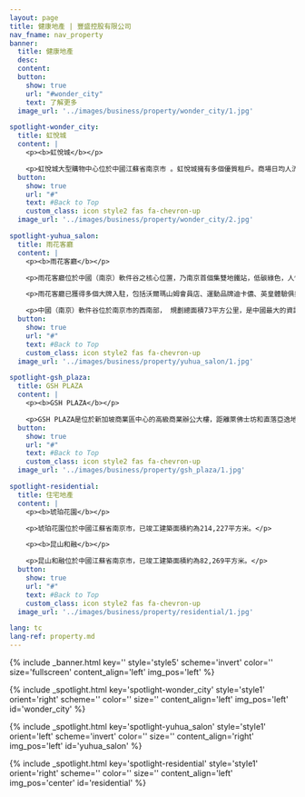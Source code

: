 ```yaml
---
layout: page
title: 健康地產 | 豐盛控股有限公司
nav_fname: nav_property
banner:
  title: 健康地產
  desc:
  content:
  button:
    show: true
    url: "#wonder_city"
    text: 了解更多
  image_url: '../images/business/property/wonder_city/1.jpg'

spotlight-wonder_city:
  title: 虹悅城
  content: |
    <p><b>虹悅城</b></p>

    <p>虹悅城大型購物中心位於中國江蘇省南京市 。虹悅城擁有多個優質租戶。商場日均人流量約5.5萬人次；總建築面積為10萬平方米，可供出售面積6.3萬平方米。為了吸引人流，商場每年都會舉辨8-10個推廣活動。每一層樓，都會根據客戶需求提供服務。例如以兒童為對象的樓層，有小火車讓小客人乘坐遊歷商場，還有兒童拍照、BB游泳等特色玩意。為了讓母親等候方便，為母親提供的服務也是設在同一樓層。</p>
  button:
    show: true
    url: "#"
    text: #Back to Top
    custom_class: icon style2 fas fa-chevron-up
  image_url: '../images/business/property/wonder_city/2.jpg'

spotlight-yuhua_salon:
  title: 雨花客廳
  content: |
    <p><b>雨花客廳</b></p>

    <p>雨花客廳位於中國（南京）軟件谷之核心位置，乃南京首個集雙地鐵站，低碳綠色，人性化等優勢於一體之總部式商用地產項目，總建築面積達50萬平方米，為整個軟件谷提供管理中心，辦公室大樓，商用物業，酒店及服務式公寓等全方位商業配套設施。作為國家級軟件產業基地之核心配套地產物業，雨花客廳將低碳節能科技元素，首次應用到商用物業中，由豐盛控股自主研發的地源熱泵系統，能夠確保物業室內四季恒溫、恒濕、恒氧，利用回圈的地下水源控溫控濕，既能將辦公環境維持在人體最舒適的條件中，並能成功降低30%能源消耗，達到低碳節能的目標。</p>

    <p>雨花客廳已獲得多個大牌入駐，包括沃爾瑪山姆會員店、運動品牌迪卡儂、英皇體驗俱樂部、洛克公園等。</p>

    <p>中國（南京）軟件谷位於南京市的西南部， 規劃總面積73平方公里，是中國最大的資訊科技軟件產業研發基地，綜合實力已躋身中國同類軟件園區之首三名位置，同時亦是中國資訊科技服務外包示範基地，國家現代資訊科技軟件產業基地，以及國家數碼出版基地。中國（南京）軟件谷內已匯集不同類型軟件企業超過660家，僅軟件從業人員超過15萬人。</p>
  button:
    show: true
    url: "#"
    text: #Back to Top
    custom_class: icon style2 fas fa-chevron-up
  image_url: '../images/business/property/yuhua_salon/1.jpg'

spotlight-gsh_plaza:
  title: GSH PLAZA
  content: |
    <p><b>GSH PLAZA</b></p>

    <p>GSH PLAZA是位於新加坡商業區中心的高級商業辦公大樓，距離萊佛士坊和直落亞逸地鐵站僅幾分鐘的路程。GSH Plaza樓高 28 層，共有 259 個寫字樓單位及兩層零售空間，既有零活高效的商業營運空間，同時集零售及品味生活於一體，令工作及生活完美平衡，是未來商業社區的典範。</p>
  button:
    show: true
    url: "#"
    text: #Back to Top
    custom_class: icon style2 fas fa-chevron-up
  image_url: '../images/business/property/gsh_plaza/1.jpg'

spotlight-residential:
  title: 住宅地產
  content: |
    <p><b>琥珀花園</b></p>

    <p>琥珀花園位於中國江蘇省南京市，已竣工建築面積約為214,227平方米。</p>

    <p><b>昆山和融</b></p>

    <p>昆山和融位於中國江蘇省南京市，已竣工建築面積約為82,269平方米。</p>
  button:
    show: true
    url: "#"
    text: #Back to Top
    custom_class: icon style2 fas fa-chevron-up
  image_url: '../images/business/property/residential/1.jpg'

lang: tc
lang-ref: property.md
---
```

<!-- Welcome Banner -->
{% include _banner.html key='' style='style5' scheme='invert' color='' size='fullscreen' content_align='left' img_pos='left' %}

<!-- Properties -->
{% include _spotlight.html key='spotlight-wonder_city' style='style1' orient='right' scheme='' color='' size='' content_align='left' img_pos='left' id='wonder_city' %}

{% include _spotlight.html key='spotlight-yuhua_salon' style='style1' orient='left' scheme='invert' color='' size='' content_align='right' img_pos='left' id='yuhua_salon' %}

{% include _spotlight.html key='spotlight-residential' style='style1' orient='right' scheme='' color='' size='' content_align='left' img_pos='center' id='residential' %}
